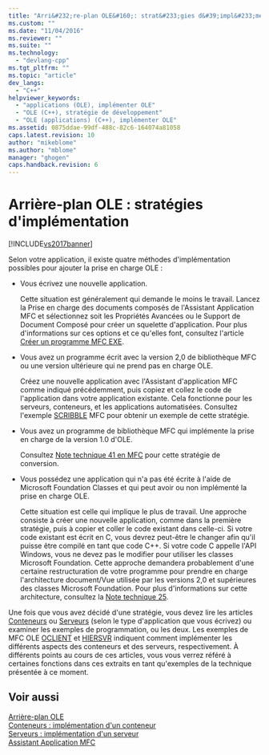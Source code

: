 ```yaml
---
title: "Arri&#232;re-plan OLE&#160;: strat&#233;gies d&#39;impl&#233;mentation | Microsoft Docs"
ms.custom: ""
ms.date: "11/04/2016"
ms.reviewer: ""
ms.suite: ""
ms.technology: 
  - "devlang-cpp"
ms.tgt_pltfrm: ""
ms.topic: "article"
dev_langs: 
  - "C++"
helpviewer_keywords: 
  - "applications (OLE), implémenter OLE"
  - "OLE (C++), stratégie de développement"
  - "OLE (applications) (C++), implémenter OLE"
ms.assetid: 0875ddae-99df-488c-82c6-164074a81058
caps.latest.revision: 10
author: "mikeblome"
ms.author: "mblome"
manager: "ghogen"
caps.handback.revision: 6
---
```

# Arri&#232;re-plan OLE&#160;: strat&#233;gies d&#39;impl&#233;mentation
[!INCLUDE[vs2017banner](../assembler/inline/includes/vs2017banner.md)]

Selon votre application, il existe quatre méthodes d'implémentation possibles pour ajouter la prise en charge OLE :  
  
-   Vous écrivez une nouvelle application.  
  
     Cette situation est généralement qui demande le moins le travail.  Lancez la Prise en charge des documents composés de l'Assistant Application MFC et sélectionnez soit les Propriétés Avancées ou le Support de Document Composé pour créer un squelette d'application.  Pour plus d'informations sur ces options et ce qu'elles font, consultez l'article [Créer un programme MFC EXE](../mfc/reference/mfc-application-wizard.md).  
  
-   Vous avez un programme écrit avec la version 2,0 de bibliothèque MFC ou une version ultérieure qui ne prend pas en charge OLE.  
  
     Créez une nouvelle application avec l'Assistant d'application MFC comme indiqué précédemment, puis copiez et collez le code de l'application dans votre application existante.  Cela fonctionne pour les serveurs, conteneurs, et les applications automatisées.  Consultez l'exemple [SCRIBBLE](../top/visual-cpp-samples.md) MFC pour obtenir un exemple de cette stratégie.  
  
-   Vous avez un programme de bibliothèque MFC qui implémente la prise en charge de la version 1.0 d'OLE.  
  
     Consultez [Note technique 41 en MFC](../mfc/tn041-mfc-ole1-migration-to-mfc-ole-2.md) pour cette stratégie de conversion.  
  
-   Vous possédez une application qui n'a pas été écrite à l'aide de Microsoft Foundation Classes et qui peut avoir ou non implémenté la prise en charge OLE.  
  
     Cette situation est celle qui implique le plus de travail.  Une approche consiste à créer une nouvelle application, comme dans la première stratégie, puis à copier et coller le code existant dans celle\-ci.  Si votre code existant est écrit en C, vous devrez peut\-être le changer afin qu'il puisse être compilé en tant que code C\+\+.  Si votre code C appelle l'API Windows, vous ne devez pas le modifier pour utiliser les classes Microsoft Foundation.  Cette approche demandera probablement d'une certaine restructuration de votre programme pour prendre en charge l'architecture document\/Vue utilisée par les versions 2,0 et supérieures des classes Microsoft Foundation.  Pour plus d'informations sur cette architecture, consultez la [Note technique 25](../mfc/tn025-document-view-and-frame-creation.md).  
  
 Une fois que vous avez décidé d'une stratégie, vous devez lire les articles [Conteneurs](../mfc/containers.md) ou [Serveurs](../mfc/servers.md) \(selon le type d'application que vous écrivez\) ou examiner les exemples de programmation, ou les deux.  Les exemples de MFC OLE [OCLIENT](../top/visual-cpp-samples.md) et [HIERSVR](../top/visual-cpp-samples.md) indiquent comment implémenter les différents aspects des conteneurs et des serveurs, respectivement.  À différents points au cours de ces articles, vous vous verrez référé à certaines fonctions dans ces extraits en tant qu'exemples de la technique présentée à ce moment.  
  
## Voir aussi  
 [Arrière\-plan OLE](../mfc/ole-background.md)   
 [Conteneurs : implémentation d'un conteneur](../mfc/containers-implementing-a-container.md)   
 [Serveurs : implémentation d'un serveur](../mfc/servers-implementing-a-server.md)   
 [Assistant Application MFC](../mfc/reference/mfc-application-wizard.md)